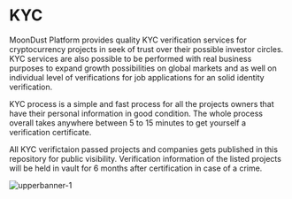 # KYC
MoonDust Platform provides quality KYC verification services for cryptocurrency projects in seek of trust over their possible investor circles. KYC services are also possible to be performed with real business purposes to expand growth possibilities on global markets and as well on individual level of verifications for job applications for an solid identity verification.

KYC process is a simple and fast process for all the projects owners that have their personal information in good condition. The whole process overall takes anywhere between 5 to 15 minutes to get yourself a verification certificate.

All KYC verifictaion passed projects and companies gets published in this repository for public visibility. Verification information of the listed projects will be held in vault for 6 months after certification in case of a crime.

![upperbanner-1](https://github.com/MoonDustDeFiPlatform/KYC/assets/103749034/5dba42e6-ea8c-4407-ac9b-a06fb1f532ed)






